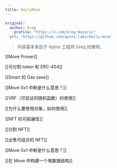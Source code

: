 ```yaml
---
title: DailyMove
---
```

```yaml
original: 
  author: Greg
	profile: "https://x.com/Greg_Nazario"
  url: 'https://github.com/aptos-labs/daily-move'
```



> 内容基本来自于 Aptos 工程师 Greg 的推特，

[[Move Prover]]

[[可分割 token 和 ERC-404]]

[[Smart 的 Gas save]]

[[Move 0x1 中断是什么意思？]]

[[VRF（可验证的随机函数）的使用]]

[[为什么要使用对象，如何使用]]

[[NFT 的可拓展性]]

[[分割 NFT]]

[[出售可组合的 NFT]]

[[Move 0x1 中断是什么意思？]]

[[在 Move 中构建一个堆数据结构]]